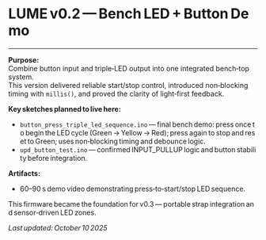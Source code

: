 # LUME v0.2 — Bench LED + Button Demo
---

**Purpose:**  
Combine button input and triple‑LED output into one integrated bench‑top system.  
This version delivered reliable start/stop control, introduced non‑blocking timing with `millis()`, and proved the clarity of light‑first feedback.

**Key sketches planned to live here:**
- `button_press_triple_led_sequence.ino` — final bench demo: press once to begin the LED cycle (Green → Yellow → Red); press again to stop and reset to Green; uses non‑blocking timing and debounce logic.
- `upd_button_test.ino` — confirmed INPUT_PULLUP logic and button stability before integration.

**Artifacts:**  
- 60–90 s demo video demonstrating press‑to‑start/stop LED sequence.    

This firmware became the foundation for v0.3 — portable strap integration and sensor‑driven LED zones.

_Last updated: October 10 2025_
